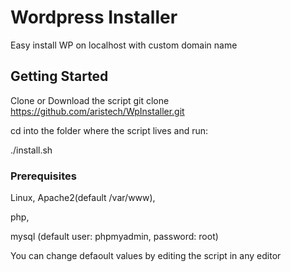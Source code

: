 # Wordpress Installer

Easy install WP on localhost with custom domain name

## Getting Started

Clone or Download the script
git clone https://github.com/aristech/WpInstaller.git

cd into the folder where the script lives and run:

./install.sh

### Prerequisites

Linux,
Apache2(default /var/www),

php,

mysql (default user: phpmyadmin, password: root)

You can change defaoult values by editing the script in any editor
